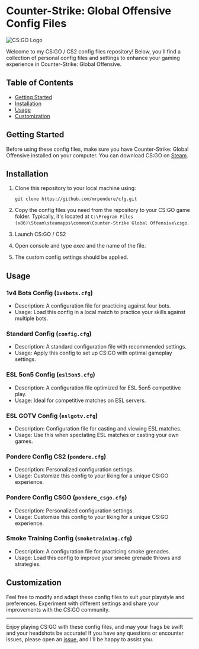 # Counter-Strike: Global Offensive Config Files

![CS:GO Logo](https://cdn.cloudflare.steamstatic.com/apps/csgo/images/logo.png)

Welcome to my CS:GO / CS2 config files repository! Below, you'll find a collection of personal config files and settings to enhance your gaming experience in Counter-Strike: Global Offensive.

## Table of Contents

- [Getting Started](#getting-started)
- [Installation](#installation)
- [Usage](#usage)
- [Customization](#customization)

## Getting Started

Before using these config files, make sure you have Counter-Strike: Global Offensive installed on your computer. You can download CS:GO on [Steam](https://store.steampowered.com/app/730/CounterStrike_Global_Offensive/).

## Installation

1. Clone this repository to your local machine using:

   ```shell
   git clone https://github.com/mrpondere/cfg.git
   ```

2. Copy the config files you need from the repository to your CS:GO game folder. Typically, it's located at `C:\Program Files (x86)\Steam\steamapps\common\Counter-Strike Global Offensive\csgo`.
3. Launch CS:GO / CS2
4. Open console and type *exec* and the name of the file.
5. The custom config settings should be applied.

## Usage

### 1v4 Bots Config (`1v4bots.cfg`)

- Description: A configuration file for practicing against four bots.
- Usage: Load this config in a local match to practice your skills against multiple bots.

### Standard Config (`config.cfg`)

- Description: A standard configuration file with recommended settings.
- Usage: Apply this config to set up CS:GO with optimal gameplay settings.

### ESL 5on5 Config (`esl5on5.cfg`)

- Description: A configuration file optimized for ESL 5on5 competitive play.
- Usage: Ideal for competitive matches on ESL servers.

### ESL GOTV Config (`eslgotv.cfg`)

- Description: Configuration file for casting and viewing ESL matches.
- Usage: Use this when spectating ESL matches or casting your own games.

### Pondere Config CS2 (`pondere.cfg`)

- Description: Personalized configuration settings.
- Usage: Customize this config to your liking for a unique CS:GO experience.

### Pondere Config CSGO (`pondere_csgo.cfg`)

- Description: Personalized configuration settings.
- Usage: Customize this config to your liking for a unique CS:GO experience.

### Smoke Training Config (`smoketraining.cfg`)

- Description: A configuration file for practicing smoke grenades.
- Usage: Load this config to improve your smoke grenade throws and strategies.

## Customization

Feel free to modify and adapt these config files to suit your playstyle and preferences. Experiment with different settings and share your improvements with the CS:GO community.

---

Enjoy playing CS:GO with these config files, and may your frags be swift and your headshots be accurate! If you have any questions or encounter issues, please open an [issue](https://github.com/yourusername/CSGO-Config/issues), and I'll be happy to assist you.
